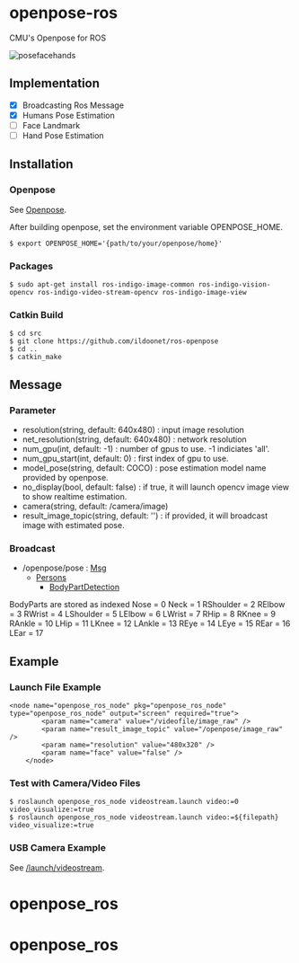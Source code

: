 # openpose-ros
CMU's Openpose for ROS

![posefacehands](pose_face_hands.gif)

## Implementation

- [X] Broadcasting Ros Message
- [X] Humans Pose Estimation
- [ ] Face Landmark
- [ ] Hand Pose Estimation

## Installation

### Openpose

See [Openpose](https://github.com/CMU-Perceptual-Computing-Lab/openpose).

After building openpose, set the environment variable OPENPOSE_HOME.

```
$ export OPENPOSE_HOME='{path/to/your/openpose/home}'
```

### Packages

```
$ sudo apt-get install ros-indigo-image-common ros-indigo-vision-opencv ros-indigo-video-stream-opencv ros-indigo-image-view
```

### Catkin Build 

```
$ cd src
$ git clone https://github.com/ildoonet/ros-openpose
$ cd ..
$ catkin_make
```

## Message

### Parameter

+ resolution(string, default: 640x480) : input image resolution
+ net_resolution(string, default: 640x480) : network resolution
+ num_gpu(int, default: -1) : number of gpus to use. -1 indiciates 'all'.
+ num_gpu_start(int, default: 0) : first index of gpu to use.
+ model_pose(string, default: COCO) : pose estimation model name provided by openpose.
+ no_display(bool, default: false) : if true, it will launch opencv image view to show realtime estimation.
+ camera(string, default: /camera/image) 
+ result_image_topic(string, default: '') : if provided, it will broadcast image with estimated pose.

### Broadcast

+ /openpose/pose : [Msg](https://github.com/ildoonet/ros-openpose/blob/master/openpose_ros_msgs/msg/Persons.msg)
   + [Persons](https://github.com/ildoonet/ros-openpose/blob/master/openpose_ros_msgs/msg/PersonDetection.msg)
     + [BodyPartDetection](https://github.com/ildoonet/ros-openpose/blob/master/openpose_ros_msgs/msg/PersonDetection.msg) 

BodyParts are stored as indexed 
    Nose = 0
    Neck = 1
    RShoulder = 2
    RElbow = 3
    RWrist = 4
    LShoulder = 5
    LElbow = 6
    LWrist = 7
    RHip = 8
    RKnee = 9
    RAnkle = 10
    LHip = 11
    LKnee = 12
    LAnkle = 13
    REye = 14
    LEye = 15
    REar = 16
    LEar = 17
    
## Example

### Launch File Example

```
<node name="openpose_ros_node" pkg="openpose_ros_node" type="openpose_ros_node" output="screen" required="true">
        <param name="camera" value="/videofile/image_raw" />
        <param name="result_image_topic" value="/openpose/image_raw" />
        <param name="resolution" value="480x320" />
        <param name="face" value="false" />
    </node>
```


### Test with Camera/Video Files

```
$ roslaunch openpose_ros_node videostream.launch video:=0 video_visualize:=true
$ roslaunch openpose_ros_node videostream.launch video:=${filepath} video_visualize:=true
```

### USB Camera Example

See [/launch/videostream](https://github.com/ildoonet/ros-openpose/blob/master/openpose_ros_node/launch/videostream.launch).
# openpose_ros
# openpose_ros
